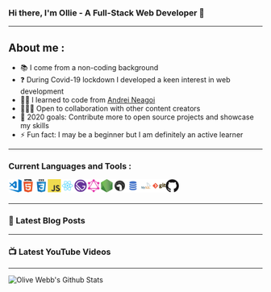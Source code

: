 ### Hi there, I'm Ollie - A Full-Stack Web Developer 🚀

---

## About me :
- 📚 I come from a non-coding background
- ❓ During Covid-19 lockdown I developed a keen interest in web development
- 👨‍🏫 I learned to code from  [Andrei Neagoi][ztm]
- 🧑‍🤝‍🧑 Open to collaboration with other content creators 
- 🎯 2020 goals: Contribute more to open source projects and showcase my skills
- ⚡ Fun fact: I may be a beginner but I am definitely an active learner

---

### Current Languages and Tools :

[<img align="left" alt="Visual Studio Code" width="26px" src="https://raw.githubusercontent.com/github/explore/80688e429a7d4ef2fca1e82350fe8e3517d3494d/topics/visual-studio-code/visual-studio-code.png" />][vscode]
[<img align="left" alt="HTML5" width="26px" src="https://raw.githubusercontent.com/github/explore/80688e429a7d4ef2fca1e82350fe8e3517d3494d/topics/html/html.png" />][complete2020]
[<img align="left" alt="CSS3" width="26px" src="https://raw.githubusercontent.com/github/explore/80688e429a7d4ef2fca1e82350fe8e3517d3494d/topics/css/css.png" />][complete2020]
[<img align="left" alt="JavaScript" width="26px" src="https://raw.githubusercontent.com/github/explore/80688e429a7d4ef2fca1e82350fe8e3517d3494d/topics/javascript/javascript.png" />][advancejavascript]
[<img align="left" alt="React" width="26px" src="https://raw.githubusercontent.com/github/explore/80688e429a7d4ef2fca1e82350fe8e3517d3494d/topics/react/react.png" />][reactredux]
[<img align="left" alt="Gatsby" width="26px" src="https://raw.githubusercontent.com/github/explore/e94815998e4e0713912fed477a1f346ec04c3da2/topics/gatsby/gatsby.png" />][juniortosenior]
[<img align="left" alt="GraphQL" width="26px" src="https://raw.githubusercontent.com/github/explore/80688e429a7d4ef2fca1e82350fe8e3517d3494d/topics/graphql/graphql.png" />][reactredux]
[<img align="left" alt="Node.js" width="26px" src="https://raw.githubusercontent.com/github/explore/80688e429a7d4ef2fca1e82350fe8e3517d3494d/topics/nodejs/nodejs.png" />][complete2020]
[<img align="left" alt="Deno" width="26px" src="https://raw.githubusercontent.com/github/explore/361e2821e2dea67711cde99c9c40ed357061cf27/topics/deno/deno.png" />][deno]
[<img align="left" alt="SQL" width="26px" src="https://raw.githubusercontent.com/github/explore/80688e429a7d4ef2fca1e82350fe8e3517d3494d/topics/sql/sql.png" />][complete2020]
[<img align="left" alt="MySQL" width="26px" src="https://raw.githubusercontent.com/github/explore/80688e429a7d4ef2fca1e82350fe8e3517d3494d/topics/mysql/mysql.png" />][complete2020]
[<img align="left" alt="Git" width="26px" src="https://raw.githubusercontent.com/github/explore/80688e429a7d4ef2fca1e82350fe8e3517d3494d/topics/git/git.png" />][complete2020]
[<img align="left" alt="GitHub" width="26px" src="https://raw.githubusercontent.com/github/explore/78df643247d429f6cc873026c0622819ad797942/topics/github/github.png" />][github]

<br />
<br />

---

### 📕 Latest Blog Posts
<!-- BLOG-POST-LIST:START -->
<!-- BLOG-POST-LIST:END -->

---

### 📺 Latest YouTube Videos
<!-- YOUTUBE:START -->
<!-- YOUTUBE:END -->

---

<img align="left" alt="Olive Webb's Github Stats" src="https://github-readme-stats.vercel.app/api?username=OliverWebb&show_icons=true&hide_border=true" />

[ztm]: https://zerotomastery.io
[vscode]: https://code.visualstudio.com
[complete2020]: https://www.udemy.com/course/the-complete-web-developer-zero-to-mastery
[advancejavascript]: https://www.udemy.com/course/advanced-javascript-concepts
[reactredux]: https://www.udemy.com/course/complete-react-developer-zero-to-mastery
[juniortosenior]: https://www.udemy.com/course/the-complete-junior-to-senior-web-developer-roadmap
[deno]: https://www.udemy.com/course/deno-the-complete-guide-zero-to-mastery
[github]: https://www.github.com/OliverWebb

